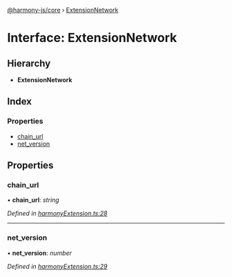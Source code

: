 [@harmony-js/core](../globals.md) › [ExtensionNetwork](extensionnetwork.md)

# Interface: ExtensionNetwork

## Hierarchy

* **ExtensionNetwork**

## Index

### Properties

* [chain_url](extensionnetwork.md#chain_url)
* [net_version](extensionnetwork.md#net_version)

## Properties

###  chain_url

• **chain_url**: *string*

*Defined in [harmonyExtension.ts:28](https://github.com/FireStack-Lab/Harmony-sdk-core/blob/1e63f5a/packages/harmony-core/src/harmonyExtension.ts#L28)*

___

###  net_version

• **net_version**: *number*

*Defined in [harmonyExtension.ts:29](https://github.com/FireStack-Lab/Harmony-sdk-core/blob/1e63f5a/packages/harmony-core/src/harmonyExtension.ts#L29)*
